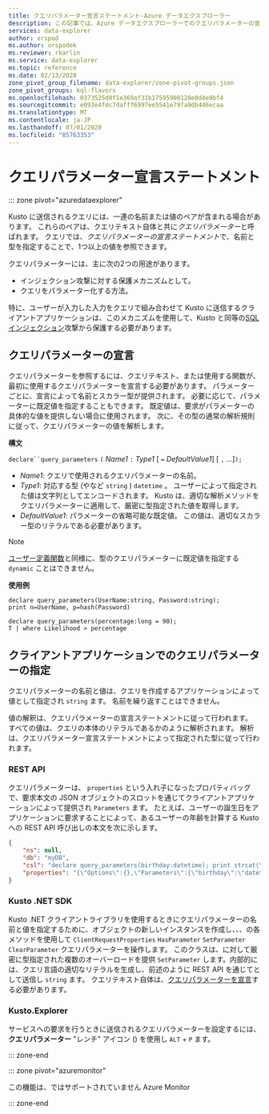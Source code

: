```yaml
---
title: クエリパラメーター宣言ステートメント-Azure データエクスプローラー
description: この記事では、Azure データエクスプローラーでのクエリパラメーターの宣言ステートメントについて説明します。
services: data-explorer
author: orspod
ms.author: orspodek
ms.reviewer: rkarlin
ms.service: data-explorer
ms.topic: reference
ms.date: 02/13/2020
zone_pivot_group_filename: data-explorer/zone-pivot-groups.json
zone_pivot_groups: kql-flavors
ms.openlocfilehash: 0373525d0f1e369af31b17595900128e0d4e0bf4
ms.sourcegitcommit: e093e4fdc7dafff6997ee5541e79fa9db446ecaa
ms.translationtype: MT
ms.contentlocale: ja-JP
ms.lasthandoff: 07/01/2020
ms.locfileid: "85763353"
---
```

# <a name="query-parameters-declaration-statement"></a>クエリパラメーター宣言ステートメント

::: zone pivot="azuredataexplorer"

Kusto に送信されるクエリには、一連の名前または値のペアが含まれる場合があります。 これらのペアは、クエリテキスト自体と共に*クエリパラメーター*と呼ばれます。 クエリでは、*クエリパラメーターの宣言ステートメント*で、名前と型を指定することで、1つ以上の値を参照できます。

クエリパラメーターには、主に次の2つの用途があります。

* インジェクション攻撃に対する保護メカニズムとして。
* クエリをパラメーター化する方法。

特に、ユーザーが入力した入力をクエリで組み合わせて Kusto に送信するクライアントアプリケーションは、このメカニズムを使用して、Kusto と同等の[SQL インジェクション](https://en.wikipedia.org/wiki/SQL_injection)攻撃から保護する必要があります。

## <a name="declaring-query-parameters"></a>クエリパラメーターの宣言

クエリパラメーターを参照するには、クエリテキスト、または使用する関数が、最初に使用するクエリパラメーターを宣言する必要があります。 パラメーターごとに、宣言によって名前とスカラー型が提供されます。 必要に応じて、パラメーターに既定値を指定することもできます。 既定値は、要求がパラメーターの具体的な値を提供しない場合に使用されます。 次に、その型の通常の解析規則に従って、クエリパラメーターの値を解析します。

**構文**

`declare``query_parameters` `(` *Name1* `:` *Type1* [ `=` *DefaultValue1*] [ `,` ...]`);`

* *Name1*: クエリで使用されるクエリパラメーターの名前。
* *Type1*: 対応する型 (やなど `string` ) `datetime` 。
  ユーザーによって指定された値は文字列としてエンコードされます。 Kusto は、適切な解析メソッドをクエリパラメーターに適用して、厳密に型指定された値を取得します。
* *DefaultValue1*: パラメーターの省略可能な既定値。 この値は、適切なスカラー型のリテラルである必要があります。

> [!NOTE]
> [ユーザー定義関数](functions/user-defined-functions.md)と同様に、型のクエリパラメーターに既定値を指定する `dynamic` ことはできません。

**使用例**

```kusto
declare query_parameters(UserName:string, Password:string);
print n=UserName, p=hash(Password)
```

```kusto
declare query_parameters(percentage:long = 90);
T | where Likelihood > percentage
```

## <a name="specifying-query-parameters-in-a-client-application"></a>クライアントアプリケーションでのクエリパラメーターの指定

クエリパラメーターの名前と値は、クエリを作成するアプリケーションによって値として指定され `string` ます。 名前を繰り返すことはできません。

値の解釈は、クエリパラメーターの宣言ステートメントに従って行われます。 すべての値は、クエリの本体のリテラルであるかのように解析されます。 解析は、クエリパラメーター宣言ステートメントによって指定された型に従って行われます。

### <a name="rest-api"></a>REST API

クエリパラメーターは、 `properties` という入れ子になったプロパティバッグで、要求本文の JSON オブジェクトのスロットを通じてクライアントアプリケーションによって提供され `Parameters` ます。 たとえば、ユーザーの誕生日をアプリケーションに要求することによって、あるユーザーの年齢を計算する Kusto への REST API 呼び出しの本文を次に示します。

``` json
{
    "ns": null,
    "db": "myDB",
    "csl": "declare query_parameters(birthday:datetime); print strcat(\"Your age is: \", tostring(now() - birthday))",
    "properties": "{\"Options\":{},\"Parameters\":{\"birthday\":\"datetime(1970-05-11)\",\"courses\":\"dynamic(['Java', 'C++'])\"}}"
}
```

### <a name="kusto-net-sdk"></a>Kusto .NET SDK

Kusto .NET クライアントライブラリを使用するときにクエリパラメーターの名前と値を指定するために、オブジェクトの新しいインスタンスを作成し、、、の各メソッドを使用して `ClientRequestProperties` `HasParameter` `SetParameter` `ClearParameter` クエリパラメーターを操作します。 このクラスは、に対して厳密に型指定された複数のオーバーロードを提供 `SetParameter` します。内部的には、クエリ言語の適切なリテラルを生成し、前述のように REST API を通じてとして送信し `string` ます。 クエリテキスト自体は、[クエリパラメーターを宣言](#declaring-query-parameters)する必要があります。

### <a name="kustoexplorer"></a>Kusto.Explorer

サービスへの要求を行うときに送信されるクエリパラメーターを設定するには、**クエリパラメーター** "レンチ" アイコン () を使用し `ALT`  +  `P` ます。

::: zone-end

::: zone pivot="azuremonitor"

この機能は、ではサポートされていません Azure Monitor

::: zone-end
